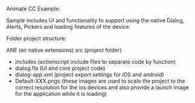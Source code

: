 
Animate CC Example: 

Sample includes UI and functionality to support using the native Dialog, Alerts, Pickers and loading features of the device.

Folder project structure:

ANE (air native extensions)
src (project folder)
- includes (actionscript include files to separate code by function)
- dialog.fla (UI and core project code)
- dialog-app.xml (project export settings for iOS and android)
- Default-XXX.pngs (these images are used to scale the project to the correct resolution for the ios devices and also provide a launch image for the application while it is loading)
